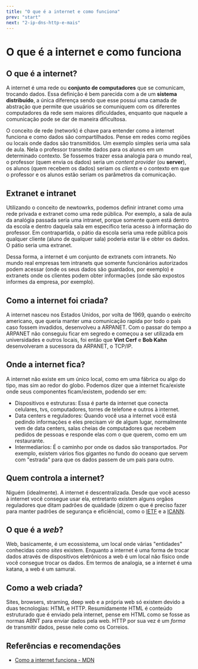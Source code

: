 ```yaml
---
title: "O que é a internet e como funciona"
prev: "start"
next: "2-ip-dns-http-e-mais"
---
```


# O que é a internet e como funciona

## O que é a internet?

A internet é uma rede ou **conjunto de computadores** que se comunicam, trocando dados. Essa definição é bem parecida com a de um **sistema distribuído**, a única diferença sendo que esse possui uma camada de abstração que permite que usuários se comuniquem com os diferentes computadores da rede sem maiores dificuldades, enquanto que naquele a comunicação pode se dar de maneira dificultosa.

O conceito de rede (network) é chave para entender como a internet funciona e como dados são compartilhados. Pense em redes como regiões ou locais onde dados são transmitidos. Um exemplo simples seria uma sala de aula. Nela o professor transmite dados para os alunos em um determinado contexto. Se fossemos trazer essa analogia para o mundo real, o professor (quem envia os dados) seria um _content provider_ (ou **server**), os alunos (quem recebem os dados) seriam os _clients_ e o contexto em que o professor e os alunos estão seriam os parâmetros da comunicação.

## Extranet e intranet

Utilizando o conceito de newtowrks, podemos definir intranet como uma rede privada e extranet como uma rede pública. Por exemplo, a sala de aula da analógia passada seria uma intranet, porque somente quem está dentro da escola e dentro daquela sala em específico teria acesso à informação do professor. Em contrapartida, o pátio da escola seria uma rede pública pois qualquer cliente (aluno de qualquer sala) poderia estar lá e obter os dados. O pátio seria uma extranet.

Dessa forma, a internet é um conjunto de extranets com intranets. No mundo real empresas tem intranets que somente funcionários autorizados podem acessar (onde os seus dados são guardados, por exemplo) e extranets onde os clientes podem obter informações (onde são expostos informes da empresa, por exemplo).

## Como a internet foi criada?

A internet nasceu nos Estados Unidos, por volta de 1969, quando o exército americano, que queria manter uma comunicação rapida por todo o país caso fossem invadidos, desenvolveu a ARPANET. Com o passar do tempo a ARPANET não conseguiu ficar em segredo e começou a ser utilizada em universidades e outros locais, foi então que **Vint Cerf** e **Bob Kahn** desenvolveram a sucessora da ARPANET, o TCP/IP.

## Onde a internet fica?

A internet não existe em um único local, como em uma fábrica ou algo do tipo, mas sim ao redor do globo. Podemos dizer que a internet fica/existe onde seus componentes ficam/existem, podendo ser em:

- Dispositivos e estruturas: Essa é parte da internet que conecta celulares, tvs, computadores, torres de telefone e outros à internet.
- Data centers e reguladores: Quando você usa a internet você está pedindo informações e eles precisam vir de algum lugar, normalmente vem de data centers, salas cheias de computadores que recebem pedidos de pessoas e responde elas com o que querem, como em um restaurante.
- Intermediarios: É o caminho por onde os dados são transportados. Por exemplo, existem vários fios gigantes no fundo do oceano que servem com "estrada" para que os dados passem de um país para outro.

## Quem controla a internet?

Niguém (idealmente). A internet é descentralizada. Desde que você acesso à internet você consegue usar ela, entretanto existem alguns orgãos reguladores que ditam padrões de qualidade (dizem o que é preciso fazer para manter padrões de segurança e eficiência), como o [IETF](https://www.ietf.org/) e a [ICANN](https://www.icann.org/).

## O que é a _web_?

Web, basicamente, é um ecossistema, um local onde várias "entidades" conhecidas como _sites_ existem. Enquanto a internet é uma forma de trocar dados através de dispositivos eletrônicos a web é um local não físico onde você consegue trocar os dados. Em termos de analogia, se a internet é uma katana, a web é um samurai.

## Como a web criada?

Sites, browsers, straming, deep web e a própria web só existem devido a duas tecnologias: HTML e HTTP. Resumidamente HTML é conteúdo estruturado que é enviado pela internet, pense em HTML como se fosse as normas ABNT para enviar dados pela web. HTTP por sua vez é um _forma_ de transmitir dados, pesse nele como os Correios.

## Referências e recomendações

- [Como a internet funciona - MDN](https://developer.mozilla.org/en-US/docs/Learn/Common_questions/Web_mechanics/How_does_the_Internet_work)

